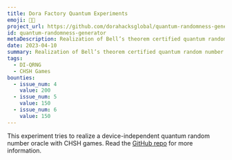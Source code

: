 ```yaml
---
title: Dora Factory Quantum Experiments
emoji: 🤔🧐
project_url: https://github.com/dorahacksglobal/quantum-randomness-generator
id: quantum-randomness-generator
metaDescription: Realization of Bell’s theorem certified quantum random number generation using cloud quantum computers.
date: 2023-04-10
summary: Realization of Bell’s theorem certified quantum random number generation using cloud quantum computers.
tags:
  - DI-QRNG
  - CHSH Games
bounties:
  - issue_num: 4
    value: 200
  - issue_num: 5
    value: 150
  - issue_num: 6
    value: 150
---
```


This experiment tries to realize a device-independent quantum random number oracle with CHSH games. Read the [GitHub repo](https://github.com/dorahacksglobal/quantum-randomness-generator) for more information.
